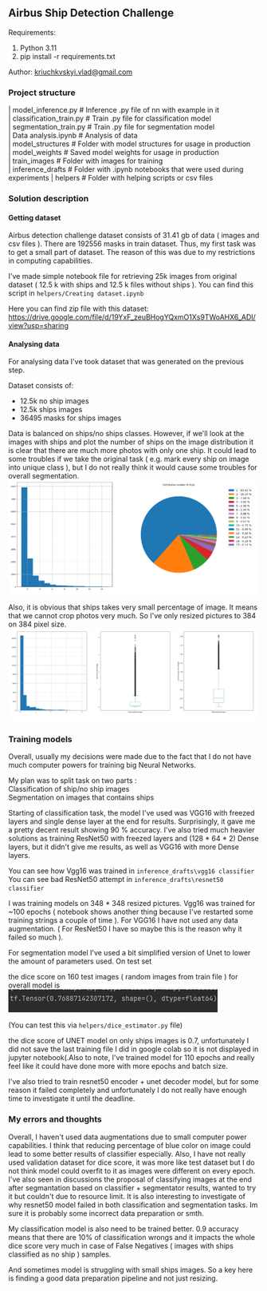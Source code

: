 ## Airbus Ship Detection Challenge
Requirements:
1) Python 3.11
2) pip install -r requirements.txt

Author: kriuchkvskyi.vlad@gmail.com

### Project structure

| model_inference.py # Inference .py file of nn with example in it\
| classification_train.py # Train .py file for classification model\
| segmentation_train.py # Train .py file for segmentation model\
| Data analysis.ipynb # Analysis of data\
| model_structures # Folder with model structures for usage in production\
| model_weights # Saved model weights for usage in production\
| train_images # Folder with images for training\
| inference_drafts # Folder with .ipynb notebooks that were used during experiments
| helpers # Folder with helping scripts or csv files

### Solution description

#### Getting dataset
Airbus detection challenge dataset consists of 31.41 gb of data ( images and csv files ).
There are 192556 masks in train dataset. Thus, my first task was to get a small part of dataset.
The reason of this was due to my restrictions in computing capabilities.

I've made simple notebook file for retrieving 25k images from original dataset ( 12.5 k with ships and 12.5 k files 
without ships ). You can find this script in `helpers/Creating dataset.ipynb`

Here you can find zip file with this dataset: https://drive.google.com/file/d/19YxF_zeuBHogYQxmO1Xs9TWoAHX6_ADI/view?usp=sharing

#### Analysing data

For analysing data I've took dataset that was generated on the previous step. 

Dataset consists of:
- 12.5k no ship images
- 12.5k ships images
- 36495 masks for ships images

Data is balanced on ships/no ships classes. However, if we'll look at the images with ships and plot the number 
of ships on the image distribution it is clear that there are much more photos with only one ship.
It could lead to some troubles if we take the original task ( e.g. mark every ship on image into unique class ), but I 
do not really think it would cause some troubles for overall segmentation. 
![img.png](imgs/img.png)

Also, it is obvious that ships takes very small percentage of image. It means that we cannot crop photos very much. So I've
only resized pictures to 384 on 384 pixel size.
![img.png](imgs/img2.png)


### Training models
Overall, usually my decisions were made due to the fact that I do not have much computer powers for training big Neural Networks.

My plan was to split task on two parts :\
Classification of ship/no ship images\
Segmentation on images that contains ships

Starting of classification task, the model I've used was VGG16 with freezed layers and single dense layer at the end for results.
Surprisingly, it gave me a pretty decent result showing 90 % accuracy. I've also tried much heavier solutions as training 
ResNet50 with freezed layers and (128 * 64 * 2) Dense layers, but it didn't give me results, as well as VGG16 with more Dense layers. 

You can see how Vgg16 was trained in `inference_drafts\vgg16 classifier`\
You can see bad ResNet50 attempt in `inference_drafts\resnet50 classifier`

I was training models on 348 * 348 resized pictures. Vgg16 was trained for ~100 epochs ( notebook shows another thing 
because I've restarted some training strings a couple of time ). For VGG16 I have not used any data augmentation. ( For 
ResNet50 I have so maybe this is the reason why it failed so much ).

For segmentation model I've used a bit simplified version of Unet to lower the amount of parameters used. On test 
set 

the dice score on 160 test images ( random images from train file ) for overall model is
![img.png](img.png)


(You can test this via `helpers/dice_estimator.py` file)

the dice score of UNET model on only ships images is 0.7, unfortunately I did not save the last training file I did in 
google colab so it is not displayed in jupyter notebook(.Also to note, I've trained model for 110 epochs and really feel like it could 
have done more with more epochs and batch size.



I've also tried to train resnet50 encoder + unet decoder model, but for some reason it failed completely
and unfortunately I do not really have enough time to investigate it until the deadline.




### My errors and thoughts

Overall, I haven't used data augmentations due to small computer power capabilities. I think that reducing percentage
of blue color on image could lead to some better results of classifier especially. Also, I have not really
used validation dataset for dice score, it was more like test dataset but I do not think model could overfit to it as images
were different on every epoch. I've also seen in discussions the proposal of classifying images at the end after segmantation
based on classifier + segmentator results, wanted to try it but couldn't due to resource limit. It is also interesting to investigate of why resnet50 model failed
in both classification and segmentation tasks. Im sure it is probably some incorrect data preparation or smth.

My classification model is also need to be trained better. 0.9 accuracy means that there are 10% of classification wrongs and it impacts the whole dice score very much in case of False Negatives ( images with ships classified as no ship ) samples. 

And sometimes model is struggling with small ships images. So a key here is finding a good data preparation pipeline and not just resizing.



